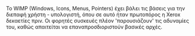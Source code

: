 Το WIMP (Windows, Icons, Menus, Pointers) έχει βάλει τις βάσεις για την διεπαφή χρήστη - υπολογιστή, όπου σε αυτό ήταν πρωτοπόρος η Xerox δεκαετίες πριν. Οι φορητές συσκευές πλέον 'παρουσιάζουν' τις αδυναμίες του, καθώς απαιτείται να επαναπροσδιοριστούν βασικές αρχές.
